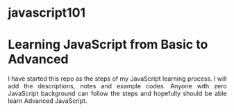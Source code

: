 # javascript101
# Learning JavaScript from Basic to Advanced

<p style="text-align:justify">I have started this repo as the steps of my JavaScript learning process. I will add the descriptions, notes and example codes. Anyone with zero JavaScript background can follow the steps and hopefully should be able learn Advanced JavaScript.</p>